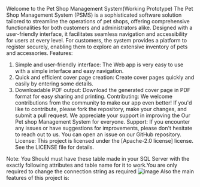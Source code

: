 Welcome to the Pet Shop Management System(Working Prototype)
The Pet Shop Management System (PSMS) is a sophisticated software solution tailored to streamline the operations of pet shops, offering comprehensive functionalities for both customers and administrators alike. Designed with a user-friendly interface, it facilitates seamless navigation and accessibility for users at every level. For customers, the system provides a platform to register securely, enabling them to explore an extensive inventory of pets and accessories.
Features:
1.	Simple and user-friendly interface: The Web app is very easy to use with a simple interface and easy navigation.
2.	Quick and efficient cover page creation: Create cover pages quickly and easily by entering some details.
3.	Downloadable PDF output: Download the generated cover page in PDF format for easy sharing and printing.
Contributing:
We welcome contributions from the community to make our app even better! If you'd like to contribute, please fork the repository, make your changes, and submit a pull request. We appreciate your support in improving the Our Pet shop Management System for everyone.
Support:
If you encounter any issues or have suggestions for improvements, please don't hesitate to reach out to us. You can open an issue on our GitHub repository.
License:
This project is licensed under the [Apache-2.0 license] license. See the LICENSE file for details.























Note: You Should must have these table made in your SQL Server with the exactly following attributes and table name for it to work.You are only required to change the connection string as required
![image](https://github.com/Tanmay4409/Pet-Shop-Mangement/assets/156065958/2f3197d8-9f81-4df2-9c1c-1f5a531ae43f)
Also the main features of this project is:
